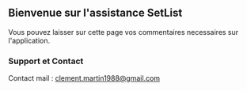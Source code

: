 ## Bienvenue sur l'assistance SetList

Vous pouvez laisser sur cette page vos commentaires necessaires sur l'application.

### Support et Contact

Contact mail : clement.martin1988@gmail.com

